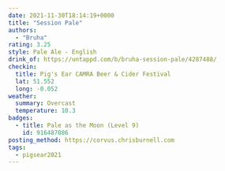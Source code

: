 ```yaml
---
date: 2021-11-30T18:14:19+0000
title: "Session Pale"
authors:
  - "Bruha"
rating: 3.25
style: Pale Ale - English
drink_of: https://untappd.com/b/bruha-session-pale/4287488/
checkin:
  title: Pig's Ear CAMRA Beer & Cider Festival
  lat: 51.552
  long: -0.052
weather:
  summary: Overcast
  temperature: 10.3
badges:
  - title: Pale as the Moon (Level 9)
    id: 916487086
posting_method: https://corvus.chrisburnell.com
tags:
  - pigsear2021
---
```

